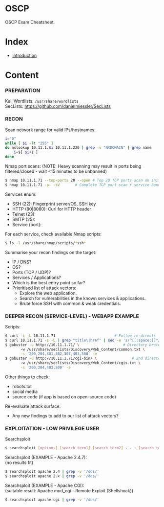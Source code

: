 # OSCP
OSCP Exam Cheatsheet.

# Index

- [Introduction](#introduction) 

# Content

### PREPARATION
Kali Wordlists: `/usr/share/wordlists`  
SecLists: https://github.com/danielmiessler/SecLists


### RECON
Scan network range for valid IPs/hostnames:  
```bash
i="0"
while [ $i -lt "255" ]
do nslookup 10.11.1.$i 10.11.1.220 | grep -v "NXDOMAIN" | grep name
	i=$[ $i+1 ]
done
```

Nmap port scans:
(NOTE: Heavy scanning may result in ports being filtered/closed - wait <15 minutes to be unbanned)
```bash
$ nmap 10.11.1.71 --top-ports 20 --open	# Top 20 TCP ports scan on initial box
$ nmap 10.11.1.71 -p- -sV		# Complete TCP port scan + service banner grab on each box:
```

Services enum:
* SSH (22): Fingerprint server/OS, SSH key
* HTTP (80|8080): Curl for HTTP header
* Telnet (23):
* SMTP (25):
* Service (port):

For each service, check available Nmap scripts:
```bash
$ ls -l /usr/share/nmap/scripts/*ssh*
```

Summarise your recon findings on the target:
* IP / DNS?
* OS?
* Ports (TCP / UDP)?
* Services / Applications?
* Which is the best entry point so far?
* Prioritised list of attack vectors:
	* Explore the web application.
	* Search for vulnerabilities in the known services & applications.
	* Brute force SSH with common & weak credentials.


### DEEPER RECON (SERVICE-LEVEL) - WEBAPP EXAMPLE

Scripts:
```bash
$ curl -i -L 10.11.1.71 						  # Follow re-directs
$ curl 10.11.1.71 -s -L | grep "title\|href" | sed -e 's/^[[:space:]]*//' # Internal/external links
$ gobuster -u http://10.11.1.71/ \					  # Directory brute-force
	   -w /usr/share/seclists/Discovery/Web_Content/common.txt \
	   -s '200,204,301,302,307,403,500' -e
$ gobuster -u http://10.11.1.71/cgi-bin/ \				  # 2nd directory brute-force
	   -w /usr/share/seclists/Discovery/Web_Content/cgis.txt \
	   -s '200,204,403,500' -e
```

Other things to check:
* robots.txt
* social media
* source code (if app is based on open-source code)

Re-evaluate attack surface:
* Any new findings to add to our list of attack vectors?

### EXPLOITATION - LOW PRIVILEGE USER

Searchsploit
```bash 
$ searchsploit [options] [search_term1] [search_term2] . . . [search_termN]
```

Searchsploit (EXAMPLE - Apache 2.4.7):  
(no results fit)
```bash
$ searchsploit apache 2.4 | grep -v '/dos/'
$ searchsploit apache 2.x | grep -v '/dos/'
```

Searchsploit (EXAMPLE - Apache CGI):  
(suitable result: Apache mod_cgi - Remote Exploit (Shellshock))
```bash
$ searchsploit apache cgi | grep -v '/dos/'
```
